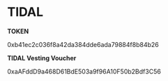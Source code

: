 # TIDAL





**TOKEN**

0xb41ec2c036f8a42da384dde6ada79884f8b84b26



**TIDAL Vesting Voucher**

0xaAFddD9a468D61BdE503a9f96A10F50b2Bdf3C56

